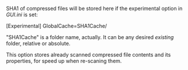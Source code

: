 SHA1 of compressed files will be stored here if the experimental option in *GUI.ini* is set:

[Experimental]
GlobalCache=SHA1Cache/

"SHA1Cache" is a folder name, actually. It can be any desired _existing_ folder, relative or absolute.

This option stores already scanned compressed file contents and its properties, for speed up when re-scaning them.